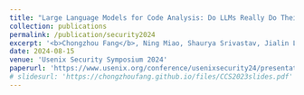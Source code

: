 ```yaml
---
title: "Large Language Models for Code Analysis: Do LLMs Really Do Their Job?"
collection: publications
permalink: /publication/security2024
excerpt: '<b>Chongzhou Fang</b>, Ning Miao, Shaurya Srivastav, Jialin Liu, Ruoyu Zhang, Ruijie Fang, Asmita Asmita, Ryan Tsang, Najmeh Nazari, Han Wang and Houman Homayoun'
date: 2024-08-15
venue: 'Usenix Security Symposium 2024'
paperurl: 'https://www.usenix.org/conference/usenixsecurity24/presentation/fang'
# slidesurl: 'https://chongzhoufang.github.io/files/CCS2023slides.pdf'
---
```

